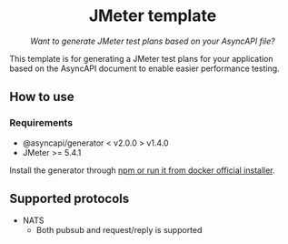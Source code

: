 <h1 align="center">JMeter template</h1>
<p align="center">
  <em>Want to generate JMeter test plans based on your AsyncAPI file?</em>
</p>

This template is for generating a JMeter test plans for your application based on the AsyncAPI document to enable easier performance testing.

## How to use


### Requirements
* @asyncapi/generator < v2.0.0 > v1.4.0
* JMeter >= 5.4.1

Install the generator through [npm or run it from docker official installer](https://github.com/asyncapi/generator#install).


## Supported protocols

- NATS
  - Both pubsub and request/reply is supported